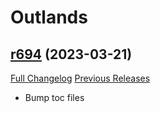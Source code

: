 # <DBM> Outlands

## [r694](https://github.com/DeadlyBossMods/DBM-BCVanilla/tree/r694) (2023-03-21)
[Full Changelog](https://github.com/DeadlyBossMods/DBM-BCVanilla/compare/r693...r694) [Previous Releases](https://github.com/DeadlyBossMods/DBM-BCVanilla/releases)

- Bump toc files  
